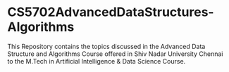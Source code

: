 # CS5702AdvancedDataStructures-Algorithms
This Repository contains the topics discussed in the Advanced Data Structure and Algorithms Course offered in Shiv Nadar University Chennai to the M.Tech in Artificial Intelligence &amp; Data Science Course.
